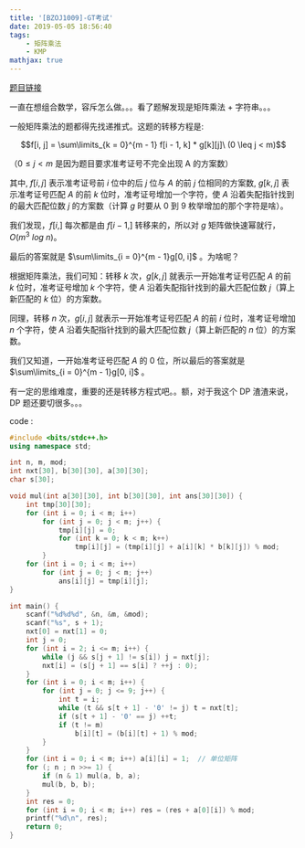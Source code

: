 ```yaml
---
title: '[BZOJ1009]-GT考试'
date: 2019-05-05 18:56:40
tags: 
    - 矩阵乘法
    - KMP
mathjax: true 
---
```


[题目链接](https://www.lydsy.com/JudgeOnline/problem.php?id=1009)

一直在想组合数学，容斥怎么做。。。看了题解发现是矩阵乘法 + 字符串。。。

一般矩阵乘法的题都得先找递推式。这题的转移方程是:

$$f[i, j] = \sum\limits_{k = 0}^{m - 1} f[i - 1, k] * g[k][j]\ (0 \leq j < m)$$

（$0 \leq j < m$ 是因为题目要求准考证号不完全出现 A 的方案数）

其中, $f[i, j]$ 表示准考证号前 $i$ 位中的后 $j$ 位与 $A$ 的前 $j$ 位相同的方案数, $g[k, j]$ 表示准考证号匹配 $A$ 的前 $k$ 位时，准考证号增加一个字符，使 $A$ 沿着失配指针找到的最大匹配位数 $j$ 的方案数（计算 $g$ 时要从 $0$ 到 $9$ 枚举增加的那个字符是啥）。

我们发现，$f[i, ]$ 每次都是由 $f[i - 1, ]$ 转移来的，所以对 $g$ 矩阵做快速幂就行，$O(m^3\ log\ n)$。

最后的答案就是 $\sum\limits_{i = 0}^{m - 1}g[0, i]$ 。为啥呢？

根据矩阵乘法，我们可知：转移 $k$ 次，$g[k, j]$ 就表示一开始准考证号匹配 $A$ 的前 $k$ 位时，准考证号增加 $k$ 个字符，使 $A$ 沿着失配指针找到的最大匹配位数 $j$（算上新匹配的 $k$ 位）的方案数。

同理，转移 $n$ 次，$g[i, j]$ 就表示一开始准考证号匹配 $A$ 的前 $i$ 位时，准考证号增加 $n$ 个字符，使 $A$ 沿着失配指针找到的最大匹配位数 $j$（算上新匹配的 $n$ 位）的方案数。

我们又知道，一开始准考证号匹配 $A$ 的 $0$ 位，所以最后的答案就是 $\sum\limits_{i = 0}^{m - 1}g[0, i]$ 。

有一定的思维难度，重要的还是转移方程式吧。。额，对于我这个 DP 渣渣来说，DP 题还要切很多。。。

code :
``` c++
#include <bits/stdc++.h>
using namespace std;

int n, m, mod;
int nxt[30], b[30][30], a[30][30];
char s[30];

void mul(int a[30][30], int b[30][30], int ans[30][30]) {
    int tmp[30][30];
    for (int i = 0; i < m; i++)
        for (int j = 0; j < m; j++) {
            tmp[i][j] = 0;
            for (int k = 0; k < m; k++)
                tmp[i][j] = (tmp[i][j] + a[i][k] * b[k][j]) % mod;
        }
    for (int i = 0; i < m; i++)
        for (int j = 0; j < m; j++)
            ans[i][j] = tmp[i][j];
}

int main() {
    scanf("%d%d%d", &n, &m, &mod);
    scanf("%s", s + 1);
    nxt[0] = nxt[1] = 0;
    int j = 0;
    for (int i = 2; i <= m; i++) {
        while (j && s[j + 1] != s[i]) j = nxt[j];
        nxt[i] = (s[j + 1] == s[i] ? ++j : 0);
    }
    for (int i = 0; i < m; i++) {
        for (int j = 0; j <= 9; j++) {
            int t = i;
            while (t && s[t + 1] - '0' != j) t = nxt[t];
            if (s[t + 1] - '0' == j) ++t;
            if (t != m)
                b[i][t] = (b[i][t] + 1) % mod;
        }
    }
    for (int i = 0; i < m; i++) a[i][i] = 1;  // 单位矩阵
    for (; n ; n >>= 1) {
        if (n & 1) mul(a, b, a);
        mul(b, b, b);
    }
    int res = 0;
    for (int i = 0; i < m; i++) res = (res + a[0][i]) % mod;
    printf("%d\n", res);
    return 0;
}
```